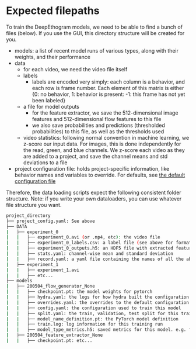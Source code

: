 # Expected filepaths

To train the DeepEthogram models, we need to be able to find a bunch of files (below). If you use the GUI, this directory
structure will be created for you. 
* models: a list of recent model runs of various types, along with their weights, and their performance
* data
  * for each video, we need the video file itself
  * labels
    * labels are encoded very simply: each column is a behavior, and each row is frame number. Each element of this matrix
    is either {0: no behavior, 1: behavior is present: -1: this frame has not yet been labeled}
  * a file for model outputs
    * for the feature extractor, we save the 512-dimensional image features and 512-dimensional flow features to this file
    * we also save probabilities and predictions (thresholded probabilities) to this file, as well as the thresholds used
  * video statistics: following normal convention in machine learning, we z-score our input data. For images, this is done independently
  for the read, green, and blue channels. We z-score each video as they are added to a project, and save the channel 
  means and std deviations to a file
* project configuration file: holds project-specific information, like behavior names and variables to override. For defaults, see [the default configuration file](../deepethogram/conf/project/project_config.yaml)
  
Therefore, the data loading scripts expect the following consistent folder structure. Note: if you write your own 
dataloaders, you can use whatever file structure you want. 

```bash
project_directory
├── project_config.yaml: See above
├── DATA
|   ├── experiment_0
|   |   ├── experiment_0.avi (or .mp4, etc): the video file
|   |   ├── experiment_0_labels.csv: a label file (see above for formatting)
|   |   ├── experiment_0_outputs.h5: an HDF5 file with extracted features (see above)
|   |   ├── stats.yaml: channel-wise mean and standard deviation
|   |   ├── record.yaml: a yaml file containing the names of all the above files (so other scripts can easily find them, especially if you have multiple video formats in one directory)
|   ├── experiment_1
|   |   ├── experiment_1.avi
|   |   ├── etc...
├── models
|   ├── 200504_flow_generator_None
|   |   ├── checkpoint.pt: the model weights for pytorch
|   |   ├── hydra.yaml: the logs for how hydra built the configuration file
|   |   ├── overrides.yaml: the overrides to the default configuration that the user specified from the command line
|   |   ├── config.yaml: the configuration used to train this model
|   |   ├── split.yaml: the train, validation, test split for this training run
|   |   ├── model_name_definition.pt: the PyTorch model definition
|   |   ├── train.log: log information for this training run
|   |   ├── model_type_metrics.h5: saved metrics for this model. e.g. f1, accuracy, SSIM, depending
|   ├── 200504_feature_extractor_None
|   |   ├── checkpoint.pt: etc...
```